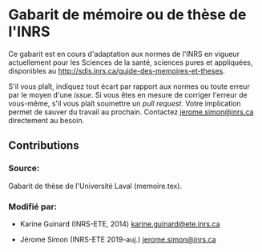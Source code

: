 # Gabarit de mémoire ou de thèse de l'INRS

Ce gabarit est en cours d'adaptation aux normes de l'INRS en vigueur actuellement pour les Sciences de la santé, sciences pures et appliquées, disponibles au http://sdis.inrs.ca/guide-des-memoires-et-theses.

S'il vous plaît, indiquez tout écart par rapport aux normes ou toute erreur par le moyen d'une *issue*. Si vous êtes en mesure de corriger l'erreur de vous-même, s'il vous plaît soumettre un *pull request*. Votre implication permet de sauver du travail au prochain. Contactez jerome.simon@inrs.ca directement au besoin.

## Contributions

### Source:

Gabarit de thèse de l'Université Laval (memoire.tex).

### Modifié par:

- Karine Guinard (INRS-ETE, 2014)
  karine.guinard@ete.inrs.ca

- Jérome Simon (INRS-ETE 2019-auj.)
  jerome.simon@inrs.ca
